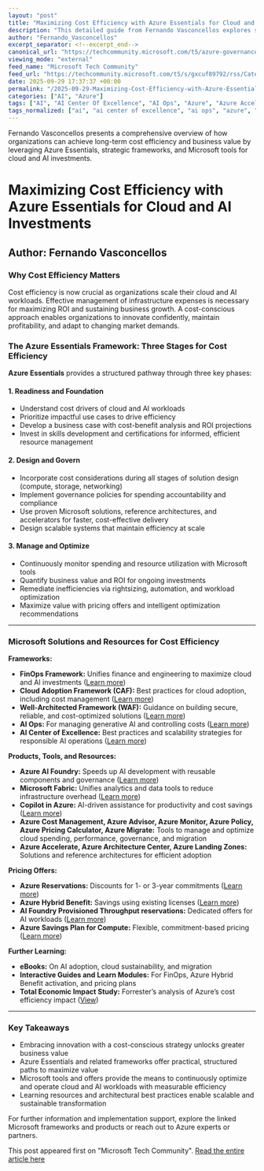 ```yaml
---
layout: "post"
title: "Maximizing Cost Efficiency with Azure Essentials for Cloud and AI Investments"
description: "This detailed guide from Fernando Vasconcellos explores strategies and Microsoft solutions for cost efficiency in cloud and AI investments. It outlines the Azure Essentials framework, describes proven tools, products, and pricing models such as Azure AI Foundry, Microsoft Fabric, Copilot in Azure, and more, and provides actionable resources for optimizing ROI and aligning technology spending with business outcomes."
author: "Fernando_Vasconcellos"
excerpt_separator: <!--excerpt_end-->
canonical_url: "https://techcommunity.microsoft.com/t5/azure-governance-and-management/cloud-and-ai-cost-efficiency-a-strategic-imperative-for-long/ba-p/4455955"
viewing_mode: "external"
feed_name: "Microsoft Tech Community"
feed_url: "https://techcommunity.microsoft.com/t5/s/gxcuf89792/rss/Category?category.id=Azure"
date: 2025-09-29 17:37:37 +00:00
permalink: "/2025-09-29-Maximizing-Cost-Efficiency-with-Azure-Essentials-for-Cloud-and-AI-Investments.html"
categories: ["AI", "Azure"]
tags: ["AI", "AI Center Of Excellence", "AI Ops", "Azure", "Azure Accelerate", "Azure Advisor", "Azure AI Foundry", "Azure Architecture Center", "Azure Cost Management", "Azure Essentials", "Azure Hybrid Benefit", "Azure Landing Zones", "Azure Migrate", "Azure Monitor", "Azure Policy", "Azure Pricing Calculator", "Azure Reservations", "Azure Savings Plan", "Business Value", "Cloud Adoption Framework", "Cloud Governance", "Community", "Copilot in Azure", "Cost Efficiency", "FinOps", "Microsoft Azure", "Microsoft Fabric", "ROI", "Well Architected Framework"]
tags_normalized: ["ai", "ai center of excellence", "ai ops", "azure", "azure accelerate", "azure advisor", "azure ai foundry", "azure architecture center", "azure cost management", "azure essentials", "azure hybrid benefit", "azure landing zones", "azure migrate", "azure monitor", "azure policy", "azure pricing calculator", "azure reservations", "azure savings plan", "business value", "cloud adoption framework", "cloud governance", "community", "copilot in azure", "cost efficiency", "finops", "microsoft azure", "microsoft fabric", "roi", "well architected framework"]
---
```


Fernando Vasconcellos presents a comprehensive overview of how organizations can achieve long-term cost efficiency and business value by leveraging Azure Essentials, strategic frameworks, and Microsoft tools for cloud and AI investments.<!--excerpt_end-->

# Maximizing Cost Efficiency with Azure Essentials for Cloud and AI Investments

## Author: Fernando Vasconcellos

### Why Cost Efficiency Matters

Cost efficiency is now crucial as organizations scale their cloud and AI workloads. Effective management of infrastructure expenses is necessary for maximizing ROI and sustaining business growth. A cost-conscious approach enables organizations to innovate confidently, maintain profitability, and adapt to changing market demands.

### The Azure Essentials Framework: Three Stages for Cost Efficiency

**Azure Essentials** provides a structured pathway through three key phases:

#### 1. Readiness and Foundation

- Understand cost drivers of cloud and AI workloads
- Prioritize impactful use cases to drive efficiency
- Develop a business case with cost-benefit analysis and ROI projections
- Invest in skills development and certifications for informed, efficient resource management

#### 2. Design and Govern

- Incorporate cost considerations during all stages of solution design (compute, storage, networking)
- Implement governance policies for spending accountability and compliance
- Use proven Microsoft solutions, reference architectures, and accelerators for faster, cost-effective delivery
- Design scalable systems that maintain efficiency at scale

#### 3. Manage and Optimize

- Continuously monitor spending and resource utilization with Microsoft tools
- Quantify business value and ROI for ongoing investments
- Remediate inefficiencies via rightsizing, automation, and workload optimization
- Maximize value with pricing offers and intelligent optimization recommendations

---

### Microsoft Solutions and Resources for Cost Efficiency

**Frameworks:**

- **FinOps Framework:** Unifies finance and engineering to maximize cloud and AI investments ([Learn more](https://learn.microsoft.com/cloud-computing/finops/))
- **Cloud Adoption Framework (CAF):** Best practices for cloud adoption, including cost management ([Learn more](https://learn.microsoft.com/azure/cloud-adoption-framework/))
- **Well-Architected Framework (WAF):** Guidance on building secure, reliable, and cost-optimized solutions ([Learn more](https://learn.microsoft.com/azure/well-architected/cost-optimization/))
- **AI Ops:** For managing generative AI and controlling costs ([Learn more](https://learn.microsoft.com/en-us/azure/architecture/ai-ml/guide/genaiops-for-mlops))
- **AI Center of Excellence:** Best practices and scalability strategies for responsible AI operations ([Learn more](https://info.microsoft.com/ww-landing-implementing-a-center-of-excellence-for-generative-ai.html))

**Products, Tools, and Resources:**

- **Azure AI Foundry:** Speeds up AI development with reusable components and governance ([Learn more](https://learn.microsoft.com/azure/ai-foundry/))
- **Microsoft Fabric:** Unifies analytics and data tools to reduce infrastructure overhead ([Learn more](https://www.microsoft.com/microsoft-fabric))
- **Copilot in Azure:** AI-driven assistance for productivity and cost savings ([Learn more](https://learn.microsoft.com/azure/copilot/overview))
- **Azure Cost Management, Azure Advisor, Azure Monitor, Azure Policy, Azure Pricing Calculator, Azure Migrate:** Tools to manage and optimize cloud spending, performance, governance, and migration
- **Azure Accelerate, Azure Architecture Center, Azure Landing Zones:** Solutions and reference architectures for efficient adoption

**Pricing Offers:**

- **Azure Reservations:** Discounts for 1- or 3-year commitments ([Learn more](https://azure.microsoft.com/pricing/offers/reservations/))
- **Azure Hybrid Benefit:** Savings using existing licenses ([Learn more](https://azure.microsoft.com/pricing/offers/hybrid-benefit/))
- **AI Foundry Provisioned Throughput reservations:** Dedicated offers for AI workloads ([Learn more](https://learn.microsoft.com/azure/cost-management-billing/reservations/azure-ai-foundry))
- **Azure Savings Plan for Compute:** Flexible, commitment-based pricing ([Learn more](https://azure.microsoft.com/pricing/offers/savings-plan-compute/))

**Further Learning:**

- **eBooks:** On AI adoption, cloud sustainability, and migration
- **Interactive Guides and Learn Modules:** For FinOps, Azure Hybrid Benefit activation, and pricing plans
- **Total Economic Impact Study:** Forrester’s analysis of Azure’s cost efficiency impact ([View](https://aka.ms/TEI-Cost-Efficiency))

---

### Key Takeaways

- Embracing innovation with a cost-conscious strategy unlocks greater business value
- Azure Essentials and related frameworks offer practical, structured paths to maximize value
- Microsoft tools and offers provide the means to continuously optimize and operate cloud and AI workloads with measurable efficiency
- Learning resources and architectural best practices enable scalable and sustainable transformation

For further information and implementation support, explore the linked Microsoft frameworks and products or reach out to Azure experts or partners.

This post appeared first on "Microsoft Tech Community". [Read the entire article here](https://techcommunity.microsoft.com/t5/azure-governance-and-management/cloud-and-ai-cost-efficiency-a-strategic-imperative-for-long/ba-p/4455955)
